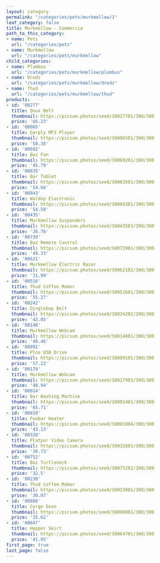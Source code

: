 ```yaml
---
layout: category
permalink: "/categories/pets/murkmellow/1"
leaf_category: false
title: Murkmellow - Commercia
path_to_this_category:
- name: Pets
  url: "/categories/pets"
- name: Murkmellow
  url: "/categories/pets/murkmellow"
child_categories:
- name: Plumbus
  url: "/categories/pets/murkmellow/plumbus"
- name: Dredz
  url: "/categories/pets/murkmellow/dredz"
- name: Thud
  url: "/categories/pets/murkmellow/thud"
products:
- id: '00277'
  title: Quux Belt
  thumbnail: https://picsum.photos/seed/S0027701/300/300
  price: '66.23'
- id: '00065'
  title: Garply MP3 Player
  thumbnail: https://picsum.photos/seed/S0006501/300/300
  price: '58.38'
- id: '00692'
  title: Baz Fan
  thumbnail: https://picsum.photos/seed/S0069201/300/300
  price: '45.79'
- id: '00835'
  title: Bar Tablet
  thumbnail: https://picsum.photos/seed/S0083501/300/300
  price: '54.66'
- id: '00843'
  title: Waldop Electronic
  thumbnail: https://picsum.photos/seed/S0084301/300/300
  price: '54.58'
- id: '00435'
  title: Murkmellow Suspenders
  thumbnail: https://picsum.photos/seed/S0043503/300/300
  price: '26.76'
- id: '00739'
  title: Baz Remote Control
  thumbnail: https://picsum.photos/seed/S0073901/300/300
  price: '49.33'
- id: '00621'
  title: Murkmellow Electric Razor
  thumbnail: https://picsum.photos/seed/S0062102/300/300
  price: '31.99'
- id: '00516'
  title: Thud Coffee Maker
  thumbnail: https://picsum.photos/seed/S0051601/300/300
  price: '55.27'
- id: '00242'
  title: Dinglebop Belt
  thumbnail: https://picsum.photos/seed/S0024202/300/300
  price: '42.05'
- id: '00148'
  title: Murkmellow Webcam
  thumbnail: https://picsum.photos/seed/S0014801/300/300
  price: '40.46'
- id: '00891'
  title: Ploo USB Drive
  thumbnail: https://picsum.photos/seed/S0089101/300/300
  price: '57.22'
- id: '00179'
  title: Murkmellow Webcam
  thumbnail: https://picsum.photos/seed/S0017903/300/300
  price: '48.94'
- id: '00014'
  title: Bar Washing Machine
  thumbnail: https://picsum.photos/seed/S0001401/300/300
  price: '65.71'
- id: '00010'
  title: Foobar Heater
  thumbnail: https://picsum.photos/seed/S0001004/300/300
  price: '43.13'
- id: '00328'
  title: Platpor Video Camera
  thumbnail: https://picsum.photos/seed/S0032801/300/300
  price: '30.73'
- id: '00752'
  title: Baz Turtleneck
  thumbnail: https://picsum.photos/seed/S0075202/300/300
  price: '32.5'
- id: '00230'
  title: Thud Coffee Maker
  thumbnail: https://picsum.photos/seed/S0023001/300/300
  price: '30.07'
- id: '00808'
  title: Corge Oven
  thumbnail: https://picsum.photos/seed/S0080801/300/300
  price: '35.62'
- id: '00647'
  title: Happor Skirt
  thumbnail: https://picsum.photos/seed/S0064701/300/300
  price: '41.95'
first_page: true
last_page: false
---
```

